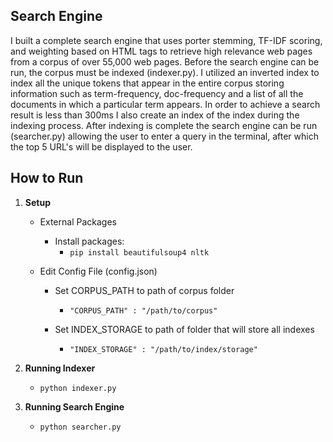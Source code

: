 ## Search Engine
I built a complete search engine that uses porter stemming, TF-IDF scoring, and weighting based on HTML tags to retrieve high relevance web pages from a corpus of over 55,000 web pages. Before the search engine can be run, the corpus must be indexed (indexer.py). I utilized an inverted index to index all the unique tokens that appear in the entire corpus storing information such as term-frequency, doc-frequency and a list of all the documents in which a particular term appears. In order to achieve a search result is less than 300ms I also create an index of the index during the indexing process. After indexing is complete the search engine can be run (searcher.py) allowing the user to enter a query in the terminal, after which the top 5 URL's will be displayed to the user.     


## How to Run

1.  **Setup**
      - External Packages
          - Install packages:
    	   	- `pip install beautifulsoup4 nltk`
    	
      - Edit Config File (config.json)
    	  - Set CORPUS_PATH to path of corpus folder
    	    -  `"CORPUS_PATH" : "/path/to/corpus"`
        
        - Set INDEX_STORAGE to path of folder that will store all indexes
          - `"INDEX_STORAGE" : "/path/to/index/storage"`
   
2. **Running Indexer**
    - `python indexer.py`


3. **Running Search Engine**
    - `python searcher.py`
